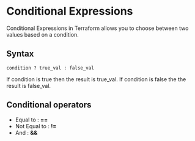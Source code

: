 # Conditional Expressions

Conditional Expressions in Terraform allows you to choose between two values based on a condition.

## Syntax

`condition ? true_val : false_val`

If condition is true then the result is true_val.
If condition is false the the result is false_val.

## Conditional operators

- Equal to : **==**
- Not Equal to : **!=**
- And : **&&**
